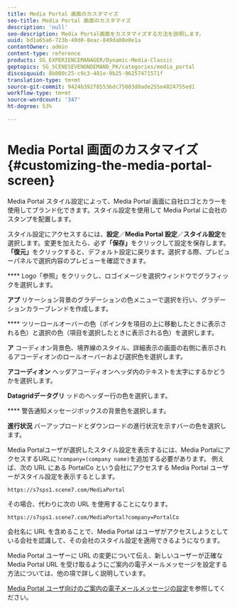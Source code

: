 ```yaml
---
title: Media Portal 画面のカスタマイズ
seo-title: Media Portal 画面のカスタマイズ
description: 'null'
seo-description: Media Portal画面をカスタマイズする方法を説明します。
uuid: bd1a65a6-723b-49d0-8eac-849da00e0e1a
contentOwner: admin
content-type: reference
products: SG_EXPERIENCEMANAGER/Dynamic-Media-Classic
geptopics: SG_SCENESEVENONDEMAND_PK/categories/media_portal
discoiquuid: 8b000c25-c9c3-481e-9b25-96257471571f
translation-type: tm+mt
source-git-commit: 9424b392f85536dc75083d0ade255e4824755ed1
workflow-type: tm+mt
source-wordcount: '347'
ht-degree: 53%

---
```



# Media Portal 画面のカスタマイズ{#customizing-the-media-portal-screen}

Media Portal スタイル設定によって、Media Portal 画面に自社ロゴとカラーを使用してブランド化できます。スタイル設定を使用して Media Portal に会社のスタンプを配置します。

スタイル設定にアクセスするには、**設定**／**Media Portal 設定**／**スタイル設定**&#x200B;を選択します。変更を加えたら、必ず&#x200B;**「保存」**&#x200B;をクリックして設定を保存します。**「復元」**&#x200B;をクリックすると、デフォルト設定に戻ります。選択する際、プレビューパネルで選択内容のプレビューを確認できます。

**** Logo「参照」をクリックし、ロゴイメージを選択ウィンドウでグラフィックを選択します。

**アプ** リケーション背景のグラデーションの色メニューで選択を行い、グラデーションカラーブレンドを作成します。

**** ツリーロールオーバーの色（ポインタを項目の上に移動したときに表示される色）と選択の色（項目を選択したときに表示される色）を選択します。

**ア** コーディオン背景色、境界線のスタイル、詳細表示の画面の右側に表示されるアコーディオンのロールオーバーおよび選択色を選択します。

**アコーディオン** ヘッダアコーディオンヘッダ内のテキストを太字にするかどうかを選択します。

**Datagridデータグリ** ッドのヘッダー行の色を選択します。

**** 警告通知メッセージボックスの背景色を選択します。

**進行状況** バーアップロードとダウンロードの進行状況を示すバーの色を選択します。

Media Portalユーザが選択したスタイル設定を表示するには、Media PortalにアクセスするURLに`?company=(company name)`を追加する必要があります。 例えば、次の URL にある PortalCo という会社にアクセスする Media Portal ユーザーがスタイル設定を表示するとします。

`https://s7sps1.scene7.com/MediaPortal`

その場合、代わりに次の URL を使用することになります。

`https://s7sps1.scene7.com/MediaPortal?company=PortalCo`

会社名に URL を含めることで、Media Portal はユーザがアクセスしようとしている会社を認識して、その会社のスタイル設定を適用できるようになります。

Media Portal ユーザーに URL の変更について伝え、新しいユーザーが正確な Media Portal URL を受け取るようにご案内の電子メールメッセージを設定する方法については、他の項で詳しく説明しています。

[Media Portal ユーザ向けのご案内の電子メールメッセージの設定](adding-media-portal-users.md#setting_up_the_welcome_e_mail_message_for_media_portal_users)を参照してください。
